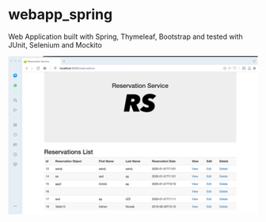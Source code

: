# webapp_spring
Web Application built with Spring, Thymeleaf, Bootstrap and tested with JUnit, Selenium and Mockito

![Screenshot](rs.png)
